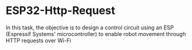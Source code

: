 # ESP32-Http-Request
In this task, the objective is to design a control circuit using an ESP (Espressif Systems' microcontroller) to enable robot movement through HTTP requests over Wi-Fi

